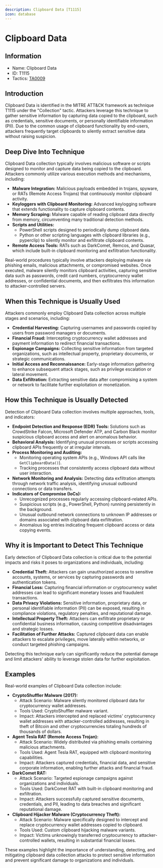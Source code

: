 ```yaml
---
description: Clipboard Data [T1115]
icon: database
---
```


# Clipboard Data

## Information

* Name: Clipboard Data
* ID: T1115
* Tactics: [TA0009](./)

## Introduction

Clipboard Data is identified in the MITRE ATT\&CK framework as technique T1115 under the "Collection" tactic. Attackers leverage this technique to gather sensitive information by capturing data copied to the clipboard, such as credentials, sensitive documents, or personally identifiable information (PII). Due to the common usage of clipboard functionality by end-users, attackers frequently target clipboards to silently extract sensitive data without raising suspicion.

## Deep Dive Into Technique

Clipboard Data collection typically involves malicious software or scripts designed to monitor and capture data being copied to the clipboard. Attackers commonly utilize various execution methods and mechanisms, including:

* **Malware Integration:** Malicious payloads embedded in trojans, spyware, or RATs (Remote Access Trojans) that continuously monitor clipboard activity.
* **Keyloggers with Clipboard Monitoring:** Advanced keylogging software that extends functionality to capture clipboard contents.
* **Memory Scraping:** Malware capable of reading clipboard data directly from memory, circumventing many traditional detection methods.
* **Scripts and Utilities:**
  * PowerShell scripts designed to periodically dump clipboard data.
  * Python or other scripting languages with clipboard libraries (e.g., pyperclip) to silently monitor and exfiltrate clipboard contents.
* **Remote Access Tools:** RATs such as DarkComet, Remcos, and Quasar, which include built-in clipboard monitoring and exfiltration functionality.

Real-world procedures typically involve attackers deploying malware via phishing emails, malicious attachments, or compromised websites. Once executed, malware silently monitors clipboard activities, capturing sensitive data such as passwords, credit card numbers, cryptocurrency wallet addresses, or confidential documents, and then exfiltrates this information to attacker-controlled servers.

## When this Technique is Usually Used

Attackers commonly employ Clipboard Data collection across multiple stages and scenarios, including:

* **Credential Harvesting:** Capturing usernames and passwords copied by users from password managers or documents.
* **Financial Fraud:** Intercepting cryptocurrency wallet addresses and payment information to redirect financial transactions.
* **Espionage Campaigns:** Collecting sensitive information from targeted organizations, such as intellectual property, proprietary documents, or strategic communications.
* **Initial Access and Reconnaissance:** Early-stage information gathering to enhance subsequent attack stages, such as privilege escalation or lateral movement.
* **Data Exfiltration:** Extracting sensitive data after compromising a system or network to facilitate further exploitation or monetization.

## How this Technique is Usually Detected

Detection of Clipboard Data collection involves multiple approaches, tools, and indicators:

* **Endpoint Detection and Response (EDR) Tools:** Solutions such as CrowdStrike Falcon, Microsoft Defender ATP, and Carbon Black monitor suspicious clipboard access and alert on anomalous behavior.
* **Behavioral Analysis:** Identifying unusual processes or scripts accessing clipboard APIs frequently or at irregular intervals.
* **Process Monitoring and Auditing:**
  * Monitoring operating system APIs (e.g., Windows API calls like `GetClipboardData()`).
  * Tracking processes that consistently access clipboard data without user interaction.
* **Network Monitoring and Analysis:** Detecting data exfiltration attempts through network traffic analysis, identifying unusual outbound connections or data transfers.
* **Indicators of Compromise (IoCs):**
  * Unrecognized processes regularly accessing clipboard-related APIs.
  * Suspicious scripts (e.g., PowerShell, Python) running persistently in the background.
  * Unusual outbound network connections to unknown IP addresses or domains associated with clipboard data exfiltration.
  * Anomalous log entries indicating frequent clipboard access or data copying events.

## Why it is Important to Detect This Technique

Early detection of Clipboard Data collection is critical due to the potential impacts and risks it poses to organizations and individuals, including:

* **Credential Theft:** Attackers can gain unauthorized access to sensitive accounts, systems, or services by capturing passwords and authentication tokens.
* **Financial Loss:** Capturing financial information or cryptocurrency wallet addresses can lead to significant monetary losses and fraudulent transactions.
* **Data Privacy Violations:** Sensitive information, proprietary data, or personal identifiable information (PII) can be exposed, resulting in compliance violations, regulatory penalties, and reputational damage.
* **Intellectual Property Theft:** Attackers can exfiltrate proprietary or confidential business information, causing competitive disadvantages and strategic losses.
* **Facilitation of Further Attacks:** Captured clipboard data can enable attackers to escalate privileges, move laterally within networks, or conduct targeted phishing campaigns.

Detecting this technique early can significantly reduce the potential damage and limit attackers' ability to leverage stolen data for further exploitation.

## Examples

Real-world examples of Clipboard Data collection include:

* **CryptoShuffler Malware (2017):**
  * Attack Scenario: Malware silently monitored clipboard data for cryptocurrency wallet addresses.
  * Tools Used: CryptoShuffler malware variant.
  * Impact: Attackers intercepted and replaced victims' cryptocurrency wallet addresses with attacker-controlled addresses, resulting in theft of Bitcoin and other cryptocurrencies totaling hundreds of thousands of dollars.
* **Agent Tesla RAT (Remote Access Trojan):**
  * Attack Scenario: Widely distributed via phishing emails containing malicious attachments.
  * Tools Used: Agent Tesla RAT, equipped with clipboard monitoring capabilities.
  * Impact: Attackers captured credentials, financial data, and sensitive corporate information, enabling further attacks and financial fraud.
* **DarkComet RAT:**
  * Attack Scenario: Targeted espionage campaigns against organizations and individuals.
  * Tools Used: DarkComet RAT with built-in clipboard monitoring and exfiltration.
  * Impact: Attackers successfully captured sensitive documents, credentials, and PII, leading to data breaches and significant reputational damage.
* **Clipboard Hijacker Malware (Cryptocurrency Theft):**
  * Attack Scenario: Malware specifically designed to intercept and replace cryptocurrency wallet addresses copied to clipboard.
  * Tools Used: Custom clipboard hijacking malware variants.
  * Impact: Victims unknowingly transferred cryptocurrency to attacker-controlled wallets, resulting in substantial financial losses.

These examples highlight the importance of understanding, detecting, and mitigating clipboard data collection attacks to protect sensitive information and prevent significant damage to organizations and individuals.
